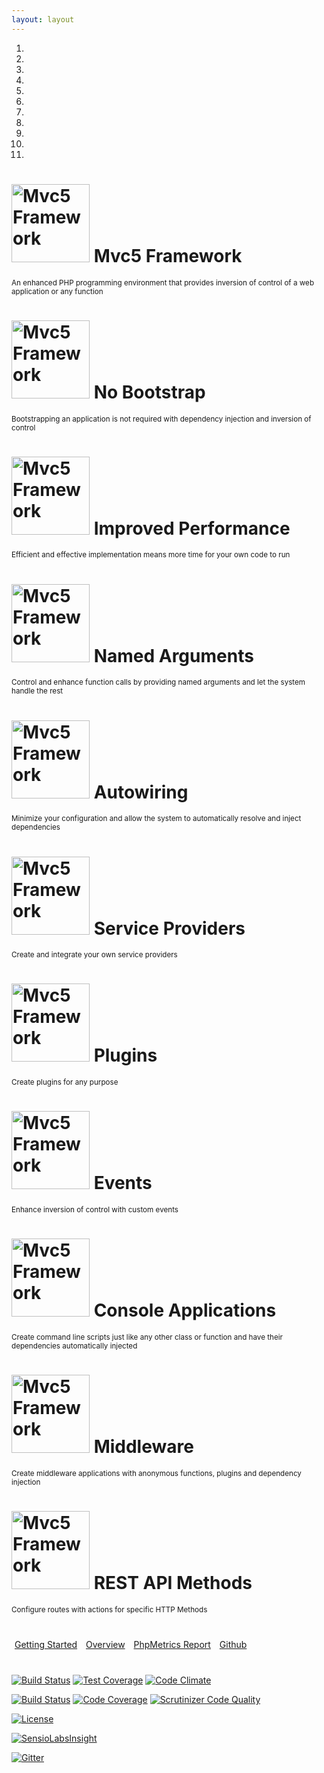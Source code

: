 ```yaml
---
layout: layout
---
```

<div class="masthead container-fluid">
    <div class="container">
        <div id="slides" class="carousel slide" data-ride="carousel">
          <!-- Indicators -->
          <ol class="carousel-indicators">
            <li data-target="#slides" data-slide-to="0" class="active"></li>
            <li data-target="#slides" data-slide-to="1"></li>
            <li data-target="#slides" data-slide-to="2"></li>
            <li data-target="#slides" data-slide-to="3"></li>
            <li data-target="#slides" data-slide-to="4"></li>
            <li data-target="#slides" data-slide-to="5"></li>
            <li data-target="#slides" data-slide-to="6"></li>
            <li data-target="#slides" data-slide-to="7"></li>
            <li data-target="#slides" data-slide-to="8"></li>
            <li data-target="#slides" data-slide-to="9"></li>
            <li data-target="#slides" data-slide-to="10"></li>
          </ol>        
          <!-- Wrapper for slides -->
          <div class="carousel-inner" role="listbox">
                <div class="item active">
                    <h1>
                        <img src="{{ site.baseUrl }}/images/mvc5.png" width="125" height="125" title="Mvc5 Framework">
                        Mvc5 Framework
                    </h1>
                    <small>An enhanced PHP programming environment that provides inversion of control of a web application or any function</small>
                </div>
                <div class="item">
                    <h1>
                        <img src="{{ site.baseUrl }}/images/mvc5.png" width="125" height="125" title="Mvc5 Framework">
                        No Bootstrap
                    </h1>
                    <small>Bootstrapping an application is not required with dependency injection and inversion of control</small>
                </div>
                <div class="item">
                    <h1>
                        <img src="{{ site.baseUrl }}/images/mvc5.png" width="125" height="125" title="Mvc5 Framework">
                        Improved Performance
                    </h1>
                    <small>Efficient and effective implementation means more time for your own code to run</small>
                </div>
                <div class="item">
                    <h1>
                        <img src="{{ site.baseUrl }}/images/mvc5.png" width="125" height="125" title="Mvc5 Framework">
                        Named Arguments
                    </h1>
                    <small>Control and enhance function calls by providing named arguments and let the system handle the rest</small>
                </div>
                <div class="item">
                    <h1>
                        <img src="{{ site.baseUrl }}/images/mvc5.png" width="125" height="125" title="Mvc5 Framework">
                        Autowiring
                    </h1>
                    <small>Minimize your configuration and allow the system to automatically resolve and inject dependencies</small>
                </div>
                <div class="item">
                    <h1>
                        <img src="{{ site.baseUrl }}/images/mvc5.png" width="125" height="125" title="Mvc5 Framework">
                        Service Providers
                    </h1>
                    <small>Create and integrate your own service providers</small>
                </div>
                <div class="item">
                    <h1>
                        <img src="{{ site.baseUrl }}/images/mvc5.png" width="125" height="125" title="Mvc5 Framework">
                        Plugins
                    </h1>
                    <small>Create plugins for any purpose</small>
                </div>
                <div class="item">
                    <h1>
                        <img src="{{ site.baseUrl }}/images/mvc5.png" width="125" height="125" title="Mvc5 Framework">
                        Events
                    </h1>
                    <small>Enhance inversion of control with custom events</small>
                </div>
                <div class="item">
                    <h1>
                        <img src="{{ site.baseUrl }}/images/mvc5.png" width="125" height="125" title="Mvc5 Framework">
                        Console Applications
                    </h1>
                    <small>Create command line scripts just like any other class or function and have their dependencies automatically injected</small>
                </div>                
                <div class="item">
                    <h1>
                        <img src="{{ site.baseUrl }}/images/mvc5.png" width="125" height="125" title="Mvc5 Framework">
                        Middleware
                    </h1>
                    <small>Create middleware applications with anonymous functions, plugins and dependency injection</small>
                </div>
                <div class="item">
                    <h1>
                        <img src="{{ site.baseUrl }}/images/mvc5.png" width="125" height="125" title="Mvc5 Framework">
                        REST API Methods
                    </h1>
                    <small>Configure routes with actions for specific HTTP Methods</small>
                </div>
          </div>
        </div>
    </div>
</div>
<div class="container">
    <div class="row text-center" style="margin:40px 0;">
        <a style="margin:5px" class="btn btn-default btn-lg" href="/getting-started" role="button"><span class="glyphicon glyphicon-send"></span> Getting Started</a>            
        <a style="margin:5px" class="btn btn-default btn-lg" href="/overview" role="button"><span class="glyphicon glyphicon-book"></span> Overview</a>
        <a style="margin:5px" class="btn btn-default btn-lg" href="/phpmetrics"><span class="glyphicon glyphicon-dashboard"></span> PhpMetrics Report</a>
        <a style="margin:5px" class="btn btn-default btn-lg" href="https://github.com/mvc5/mvc5" role="button"><span class="glyphicon glyphicon-hand-right"></span> Github</a>
    </div>
    <div class="row text-center">
        <p>
            <a href="https://travis-ci.org/mvc5/mvc5"><img src="https://api.travis-ci.org/mvc5/mvc5.svg" alt="Build Status"></a>
            <a href="https://codeclimate.com/github/mvc5/mvc5"><img src="https://codeclimate.com/github/mvc5/mvc5/badges/coverage.svg" alt="Test Coverage"></a>
            <a href="https://codeclimate.com/github/mvc5/mvc5"><img src="https://codeclimate.com/github/mvc5/mvc5/badges/gpa.svg" alt="Code Climate"></a>
        </p>
        <p>
            <a href="https://scrutinizer-ci.com/g/mvc5/mvc5/build-status/master"><img src="https://scrutinizer-ci.com/g/mvc5/mvc5/badges/build.png?b=master" alt="Build Status"></a>
            <a href="https://scrutinizer-ci.com/g/mvc5/mvc5/?branch=master"><img src="https://scrutinizer-ci.com/g/mvc5/mvc5/badges/coverage.png?b=master" alt="Code Coverage"></a>
            <a href="https://scrutinizer-ci.com/g/mvc5/mvc5/?branch=master"><img src="https://scrutinizer-ci.com/g/mvc5/mvc5/badges/quality-score.png?b=master" alt="Scrutinizer Code Quality"></a>
        </p>
        <p><a href="https://packagist.org/packages/mvc5/mvc5"><img src="https://img.shields.io/:license-mit-blue.svg" alt="License"></a></p>
        <p><a href="https://insight.sensiolabs.com/projects/6a19e4e3-e771-46e3-9f10-fe1c06837f43"><img src="https://insight.sensiolabs.com/projects/0468aa74-4897-49f0-b42f-3211401d0c09/big.png" alt="SensioLabsInsight"></a></p>
        <p><a href="https://gitter.im/mvc5/framework?utm_source=badge&amp;utm_medium=badge&amp;utm_campaign=pr-badge"><img src="https://camo.githubusercontent.com/da2edb525cde1455a622c58c0effc3a90b9a181c/68747470733a2f2f6261646765732e6769747465722e696d2f4a6f696e253230436861742e737667" alt="Gitter" data-canonical-src="https://badges.gitter.im/Join%20Chat.svg" style="max-width:100%;"></a></p>
    </div>
</div>